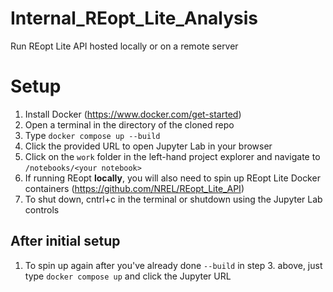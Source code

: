 # Internal_REopt_Lite_Analysis
Run REopt Lite API hosted locally or on a remote server

# Setup
1. Install Docker (https://www.docker.com/get-started)
2. Open a terminal in the directory of the cloned repo
3. Type `docker compose up --build`
4. Click the provided URL to open Jupyter Lab in your browser
5. Click on the `work` folder in the left-hand project explorer and navigate to `/notebooks/<your notebook>`
6. If running REopt **locally**, you will also need to spin up REopt Lite Docker containers (https://github.com/NREL/REopt_Lite_API)
7. To shut down, cntrl+c in the terminal or shutdown using the Jupyter Lab controls

## After initial setup
1. To spin up again after you've already done `--build` in step 3. above, just type `docker compose up` and click the Jupyter URL
